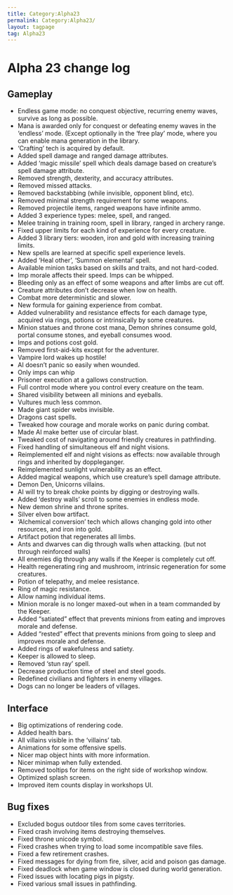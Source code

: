 ```yaml
---
title: Category:Alpha23
permalink: Category:Alpha23/
layout: tagpage
tag: Alpha23
---
```


Alpha 23 change log
===================

Gameplay
--------

-   Endless game mode: no conquest objective, recurring enemy waves,
    survive as long as possible.
-   Mana is awarded only for conquest or defeating enemy waves in the
    ‘endless’ mode. (Except optionally in the ‘free play’ mode, where
    you can enable mana generation in the library.
-   ‘Crafting’ tech is acquired by default.
-   Added spell damage and ranged damage attributes.
-   Added ‘magic missile’ spell which deals damage based on creature’s
    spell damage attribute.
-   Removed strength, dexterity, and accuracy attributes.
-   Removed missed attacks.
-   Removed backstabbing (while invisible, opponent blind, etc).
-   Removed minimal strength requirement for some weapons.
-   Removed projectile items, ranged weapons have infinite ammo.
-   Added 3 experience types: melee, spell, and ranged.
-   Melee training in training room, spell in library, ranged in archery
    range.
-   Fixed upper limits for each kind of experience for every creature.
-   Added 3 library tiers: wooden, iron and gold with increasing
    training limits.
-   New spells are learned at specific spell experience levels.
-   Added ‘Heal other’, ‘Summon elemental’ spell.
-   Available minion tasks based on skills and traits, and not
    hard-coded.
-   Imp morale affects their speed. Imps can be whipped.
-   Bleeding only as an effect of some weapons and after limbs are cut
    off.
-   Creature attributes don’t decrease when low on health.
-   Combat more deterministic and slower.
-   New formula for gaining experience from combat.
-   Added vulnerability and resistance effects for each damage type,
    acquired via rings, potions or intrinsically by some creatures.
-   Minion statues and throne cost mana, Demon shrines consume gold,
    portal consume stones, and eyeball consumes wood.
-   Imps and potions cost gold.
-   Removed first-aid-kits except for the adventurer.
-   Vampire lord wakes up hostile!
-   AI doesn’t panic so easily when wounded.
-   Only imps can whip
-   Prisoner execution at a gallows construction.
-   Full control mode where you control every creature on the team.
-   Shared visibility between all minions and eyeballs.
-   Vultures much less common.
-   Made giant spider webs invisible.
-   Dragons cast spells.
-   Tweaked how courage and morale works on panic during combat.
-   Made AI make better use of circular blast.
-   Tweaked cost of navigating around friendly creatures in pathfinding.
-   Fixed handling of simultaneous elf and night visions.
-   Reimplemented elf and night visions as effects: now available
    through rings and inherited by doppleganger.
-   Reimplemented sunlight vulnerability as an effect.
-   Added magical weapons, which use creature’s spell damage attribute.
-   Demon Den, Unicorns villains.
-   AI will try to break choke points by digging or destroying walls.
-   Added ‘destroy walls’ scroll to some enemies in endless mode.
-   New demon shrine and throne sprites.
-   Silver elven bow artifact.
-   ‘Alchemical conversion’ tech which allows changing gold into other
    resources, and iron into gold.
-   Artifact potion that regenerates all limbs.
-   Ants and dwarves can dig through walls when attacking. (but not
    through reinforced walls)
-   All enemies dig through any walls if the Keeper is completely cut
    off.
-   Health regenerating ring and mushroom, intrinsic regeneration for
    some creatures.
-   Potion of telepathy, and melee resistance.
-   Ring of magic resistance.
-   Allow naming individual items.
-   Minion morale is no longer maxed-out when in a team commanded by the
    Keeper.
-   Added “satiated” effect that prevents minions from eating and
    improves morale and defense.
-   Added “rested” effect that prevents minions from going to sleep and
    improves morale and defense.
-   Added rings of wakefulness and satiety.
-   Keeper is allowed to sleep.
-   Removed ‘stun ray’ spell.
-   Decrease production time of steel and steel goods.
-   Redefined civilians and fighters in enemy villages.
-   Dogs can no longer be leaders of villages.

Interface
---------

-   Big optimizations of rendering code.
-   Added health bars.
-   All villains visible in the ‘villains’ tab.
-   Animations for some offensive spells.
-   Nicer map object hints with more information.
-   Nicer minimap when fully extended.
-   Removed tooltips for items on the right side of workshop window.
-   Optimized splash screen.
-   Improved item counts display in workshops UI.

Bug fixes
---------

-   Excluded bogus outdoor tiles from some caves territories.
-   Fixed crash involving items destroying themselves.
-   Fixed throne unicode symbol.
-   Fixed crashes when trying to load some incompatible save files.
-   Fixed a few retirement crashes.
-   Fixed messages for dying from fire, silver, acid and poison gas
    damage.
-   Fixed deadlock when game window is closed during world generation.
-   Fixed issues with locating pigs in pigsty.
-   Fixed various small issues in pathfinding.


